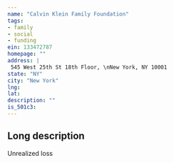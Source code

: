 ```yaml
---
name: "Calvin Klein Family Foundation"
tags:
- family
- social
- funding
ein: 133472787
homepage: ""
address: |
 545 West 25th St 18th Floor, \nNew York, NY 10001
state: "NY"
city: "New York"
lng: 
lat: 
description: ""
is_501c3: 
---
```


## Long description

Unrealized loss
